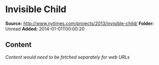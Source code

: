 # Invisible Child

**Source:** http://www.nytimes.com/projects/2013/invisible-child/
**Folder:** Unread
**Added:** 2014-01-01T00:00:20




## Content
*Content would need to be fetched separately for web URLs*
